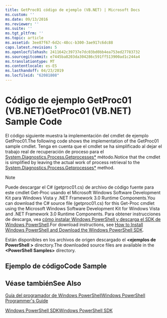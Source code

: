 ```yaml
---
title: GetProc01 código de ejemplo (VB.NET) | Microsoft Docs
ms.custom: ''
ms.date: 09/13/2016
ms.reviewer: ''
ms.suite: ''
ms.tgt_pltfrm: ''
ms.topic: article
ms.assetid: 3ee87f67-6d2c-48cc-b300-3ae917c6dc88
caps.latest.revision: 5
ms.openlocfilehash: 2411642c39737e7dc03bd0bb4ea753ed27783732
ms.sourcegitcommit: e7445ba8203da304286c591ff513900ad1c244a4
ms.translationtype: MT
ms.contentlocale: es-ES
ms.lasthandoff: 04/23/2019
ms.locfileid: "62081808"
---
```

# <a name="getproc01-vbnet-sample-code"></a><span data-ttu-id="a504e-102">Código de ejemplo GetProc01 (VB.NET)</span><span class="sxs-lookup"><span data-stu-id="a504e-102">GetProc01 (VB.NET) Sample Code</span></span>

<span data-ttu-id="a504e-103">El código siguiente muestra la implementación del cmdlet de ejemplo GetProc01.</span><span class="sxs-lookup"><span data-stu-id="a504e-103">The following code shows the implementation of the GetProc01 sample cmdlet.</span></span> <span data-ttu-id="a504e-104">Tenga en cuenta que el cmdlet se ha simplificado al dejar el trabajo real de recuperación de proceso para el [System.Diagnostics.Process.Getprocesses\*](/dotnet/api/System.Diagnostics.Process.GetProcesses) método.</span><span class="sxs-lookup"><span data-stu-id="a504e-104">Notice that the cmdlet is simplified by leaving the actual work of process retrieval to the [System.Diagnostics.Process.Getprocesses\*](/dotnet/api/System.Diagnostics.Process.GetProcesses) method.</span></span>

> [!NOTE]
> <span data-ttu-id="a504e-105">Puede descargar el C# (getproc01.cs) de archivo de código fuente para este cmdlet Get-Proc usando el Microsoft Windows Software Development Kit para Windows Vista y .NET Framework 3.0 Runtime Components.</span><span class="sxs-lookup"><span data-stu-id="a504e-105">You can download the C# source file (getproc01.cs) for this Get-Proc cmdlet using the Microsoft Windows Software Development Kit for Windows Vista and .NET Framework 3.0 Runtime Components.</span></span> <span data-ttu-id="a504e-106">Para obtener instrucciones de descarga, vea [cómo instalar Windows PowerShell y descarga el SDK de Windows PowerShell](/powershell/developer/installing-the-windows-powershell-sdk).</span><span class="sxs-lookup"><span data-stu-id="a504e-106">For download instructions, see [How to Install Windows PowerShell and Download the Windows PowerShell SDK](/powershell/developer/installing-the-windows-powershell-sdk).</span></span>
>
> <span data-ttu-id="a504e-107">Están disponibles en los archivos de origen descargado el  **\<ejemplos de PowerShell >** directory.</span><span class="sxs-lookup"><span data-stu-id="a504e-107">The downloaded source files are available in the **\<PowerShell Samples>** directory.</span></span>

## <a name="code-sample"></a><span data-ttu-id="a504e-108">Ejemplo de código</span><span class="sxs-lookup"><span data-stu-id="a504e-108">Code Sample</span></span>

<!-- TODO!!!: review snippet reference  [!CODE [msh_samplesgetproc01#getproc01vball](msh_samplesgetproc01#getproc01vball)]  -->

## <a name="see-also"></a><span data-ttu-id="a504e-109">Véase también</span><span class="sxs-lookup"><span data-stu-id="a504e-109">See Also</span></span>

[<span data-ttu-id="a504e-110">Guía del programador de Windows PowerShell</span><span class="sxs-lookup"><span data-stu-id="a504e-110">Windows PowerShell Programmer's Guide</span></span>](./windows-powershell-programmer-s-guide.md)

[<span data-ttu-id="a504e-111">Windows PowerShell SDK</span><span class="sxs-lookup"><span data-stu-id="a504e-111">Windows PowerShell SDK</span></span>](../windows-powershell-reference.md)